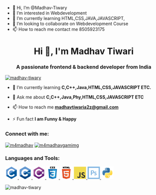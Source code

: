 - 👋 Hi, I’m @Madhav-Tiwary
- 👀 I’m interested in Webdevelopment
- 🌱 I’m currently learning HTML,CSS,JAVA,JAVASCRIPT,
- 💞️ I’m looking to collaborate on Webdevelopment Course
- 📫 How to reach me contact me 8505923175

<h1 align="center">Hi 👋, I'm Madhav Tiwari</h1>
<h3 align="center">A passionate frontend & backend developer from India</h3

<p align="left"> <a href="https://github.com/ryo-ma/github-profile-trophy"><img src="https://github-profile-trophy.vercel.app/?username=madhav-tiwary" alt="madhav-tiwary" /></a> </p>

- 🌱 I’m currently learning **C,C++,Java,HTML,CSS,JAVASCRIPT ETC.**

- 💬 Ask me about **C,C++,Java,Phy,HTML,CSS,JAVASCRIPT ETC**

- 📫 How to reach me **madhavtiwaria2z@gmail.com**

- ⚡ Fun fact **I am Funny & Happy**

<h3 align="left">Connect with me:</h3>
<p align="left">
<a href="https://instagram.com/m4madhav" target="blank"><img align="center" src="https://raw.githubusercontent.com/rahuldkjain/github-profile-readme-generator/master/src/images/icons/Social/instagram.svg" alt="m4madhav" height="30" width="40" /></a>
<a href="https://www.youtube.com/c/m4madhavgamimg" target="blank"><img align="center" src="https://raw.githubusercontent.com/rahuldkjain/github-profile-readme-generator/master/src/images/icons/Social/youtube.svg" alt="m4madhavgamimg" height="30" width="40" /></a>
</p>

<h3 align="left">Languages and Tools:</h3>
<p align="left"> <a href="https://www.cprogramming.com/" target="_blank" rel="noreferrer"> <img src="https://raw.githubusercontent.com/devicons/devicon/master/icons/c/c-original.svg" alt="c" width="40" height="40"/> </a> <a href="https://www.w3schools.com/cpp/" target="_blank" rel="noreferrer"> <img src="https://raw.githubusercontent.com/devicons/devicon/master/icons/cplusplus/cplusplus-original.svg" alt="cplusplus" width="40" height="40"/> </a> <a href="https://www.w3schools.com/cs/" target="_blank" rel="noreferrer"> <img src="https://raw.githubusercontent.com/devicons/devicon/master/icons/csharp/csharp-original.svg" alt="csharp" width="40" height="40"/> </a> <a href="https://www.w3schools.com/css/" target="_blank" rel="noreferrer"> <img src="https://raw.githubusercontent.com/devicons/devicon/master/icons/css3/css3-original-wordmark.svg" alt="css3" width="40" height="40"/> </a> <a href="https://www.w3.org/html/" target="_blank" rel="noreferrer"> <img src="https://raw.githubusercontent.com/devicons/devicon/master/icons/html5/html5-original-wordmark.svg" alt="html5" width="40" height="40"/> </a> <a href="https://developer.mozilla.org/en-US/docs/Web/JavaScript" target="_blank" rel="noreferrer"> <img src="https://raw.githubusercontent.com/devicons/devicon/master/icons/javascript/javascript-original.svg" alt="javascript" width="40" height="40"/> </a> <a href="https://www.photoshop.com/en" target="_blank" rel="noreferrer"> <img src="https://raw.githubusercontent.com/devicons/devicon/master/icons/photoshop/photoshop-line.svg" alt="photoshop" width="40" height="40"/> </a> <a href="https://www.python.org" target="_blank" rel="noreferrer"> <img src="https://raw.githubusercontent.com/devicons/devicon/master/icons/python/python-original.svg" alt="python" width="40" height="40"/> </a> </p>

<p><img align="center" src="https://github-readme-stats.vercel.app/api/top-langs?username=madhav-tiwary&show_icons=true&locale=en&layout=compact" alt="madhav-tiwary" /></p>
